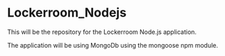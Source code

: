 Lockerroom_Nodejs
=================

This will be the repository for the Lockerroom Node.js application.

The application will be using MongoDb using the mongoose npm module.
